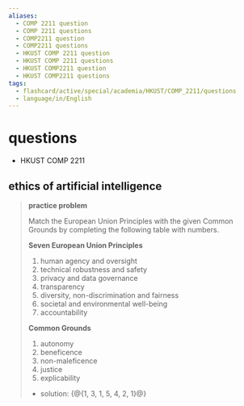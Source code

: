 ```yaml
---
aliases:
  - COMP 2211 question
  - COMP 2211 questions
  - COMP2211 question
  - COMP2211 questions
  - HKUST COMP 2211 question
  - HKUST COMP 2211 questions
  - HKUST COMP2211 question
  - HKUST COMP2211 questions
tags:
  - flashcard/active/special/academia/HKUST/COMP_2211/questions
  - language/in/English
---
```


# questions

- HKUST COMP 2211

## ethics of artificial intelligence

> __practice problem__
>
> Match the European Union Principles with the given Common Grounds by completing the following table with numbers.
>
> __Seven European Union Principles__
>
> 1. human agency and oversight
> 2. technical robustness and safety
> 3. privacy and data governance
> 4. transparency
> 5. diversity, non-discrimination and fairness
> 6. societal and environmental well-being
> 7. accountability
>
> __Common Grounds__
>
> 1. autonomy
> 2. beneficence
> 3. non-maleficence
> 4. justice
> 5. explicability
>
> - solution: {@{1, 3, 1, 5, 4, 2, 1}@} <!--SR:!2024-12-24,7,250-->
